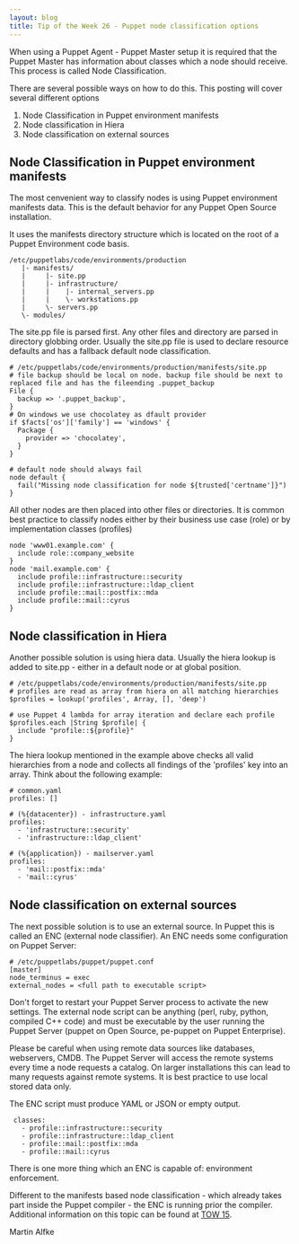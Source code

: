 ```yaml
---
layout: blog
title: Tip of the Week 26 - Puppet node classification options
---
```


When using a Puppet Agent - Puppet Master setup it is required that the Puppet Master has information about classes which a node should receive.
This process is called Node Classification.

There are several possible ways on how to do this. This posting will cover several different options

1. Node Classification in Puppet environment manifests
1. Node classification in Hiera
1. Node classification on external sources

## Node Classification in Puppet environment manifests

The most cenvenient way to classify nodes is using Puppet environment manifests data.
This is the default behavior for any Puppet Open Source installation.

It uses the manifests directory structure which is located on the root of a Puppet Environment code basis.

    /etc/puppetlabs/code/environments/production
       |- manifests/
       |     |- site.pp
       |     |- infrastructure/
       |     |    |- internal_servers.pp
       |     |    \- workstations.pp
       |     \- servers.pp
       \- modules/

The site.pp file is parsed first. Any other files and directory are parsed in directory globbing order.
Usually the site.pp file is used to declare resource defaults and has a fallback default node classification.

    # /etc/puppetlabs/code/environments/production/manifests/site.pp
    # file backup should be local on node. backup file should be next to replaced file and has the fileending .puppet_backup
    File {
      backup => '.puppet_backup',
    }
    # On windows we use chocolatey as dfault provider
    if $facts['os']['family'] == 'windows' {
      Package {
        provider => 'chocolatey',
      }
    }

    # default node should always fail
    node default {
      fail("Missing node classification for node ${trusted['certname']}")
    }

All other nodes are then placed into other files or directories.
It is common best practice to classify nodes either by their business use case (role) or by implementation classes (profiles)

    node 'www01.example.com' {
      include role::company_website
    }
    node 'mail.example.com' {
      include profile::infrastructure::security
      include profile::infrastructure::ldap_client
      include profile::mail::postfix::mda
      include profile::mail::cyrus
    }

## Node classification in Hiera

Another possible solution is using hiera data. Usually the hiera lookup is added to site.pp - either in a default node or at global position.

    # /etc/puppetlabs/code/environments/production/manifests/site.pp
    # profiles are read as array from hiera on all matching hierarchies
    $profiles = lookup('profiles', Array, [], 'deep')
    
    # use Puppet 4 lambda for array iteration and declare each profile
    $profiles.each |String $profile| {
      include "profile::${profile}"
    }

The hiera lookup mentioned in the example above checks all valid hierarchies from a node and collects all findings of the 'profiles' key into an array.
Think about the following example:

    # common.yaml
    profiles: []

    # (%{datacenter}) - infrastructure.yaml
    profiles:
      - 'infrastructure::security'
      - 'infrastructure::ldap_client'
    
    # (%{application}) - mailserver.yaml
    profiles:
      - 'mail::postfix::mda'
      - 'mail::cyrus'

## Node classification on external sources

The next possible solution is to use an external source. In Puppet this is called an ENC (external node classifier).
An ENC needs some configuration on Puppet Server:

    # /etc/puppetlabs/puppet/puppet.conf
    [master]
    node_terminus = exec
    external_nodes = <full path to executable script>

Don't forget to restart your Puppet Server process to activate the new settings.
The external node script can be anything (perl, ruby, python, compiled C++ code) and must be executable by the user running the Puppet Server (puppet on Open Source, pe-puppet on Puppet Enterprise).

Please be careful when using remote data sources like databases, webservers, CMDB. The Puppet Server will access the remote systems every time a node requests a catalog. On larger installations this can lead to many requests against remote systems. It is best practice to use local stored data only.

The ENC script must produce YAML or JSON or empty output.

     classes:
       - profile::infrastructure::security
       - profile::infrastructure::ldap_client
       - profile::mail::postfix::mda
       - profile::mail::cyrus

There is one more thing which an ENC is capable of: environment enforcement.

Different to the manifests based node classification - which already takes part inside the Puppet compiler - the ENC is running prior the compiler.
Additional information on this topic can be found at [TOW 15](http://www.example42.com/2017/04/10/environment-enforcement/).

Martin Alfke
